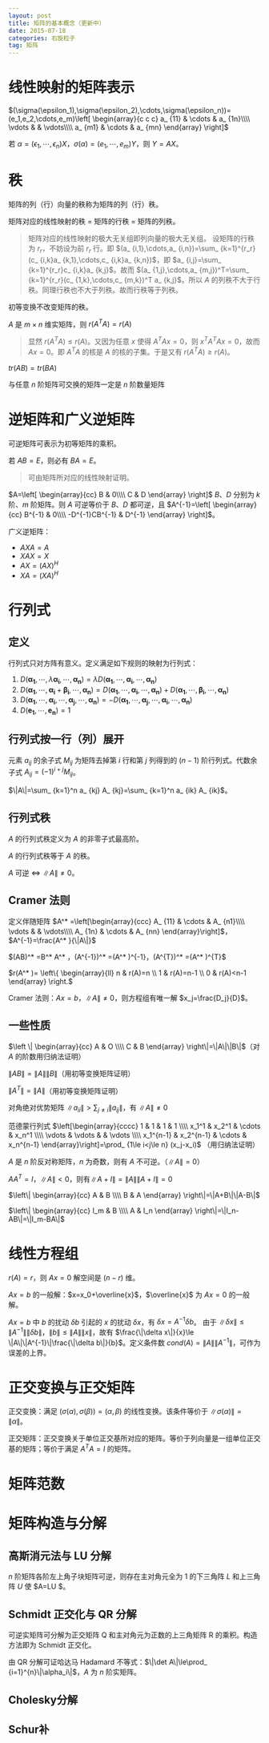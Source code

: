 ```yaml
---
layout: post
title: 矩阵的基本概念（更新中）
date: 2015-07-18
categories: 右旋粒子
tag: 矩阵
---
```


# 线性映射的矩阵表示

$(\sigma(\epsilon_1),\sigma(\epsilon_2),\cdots,\sigma(\epsilon_n))=(e_1,e_2,\cdots,e_m)\left[
\begin{array}{c c c}
a_ {11} & \cdots & a_ {1n}\\\\ \vdots & & \vdots\\\\ a_ {m1} & \cdots & a_ {mn}
\end{array}
\right]$

若 $\alpha=(\epsilon_1,\cdots,\epsilon_n)X$，$\sigma(\alpha)=(e_1,\cdots,e_m)Y$，则 $Y=AX$。

# 秩

矩阵的列（行）向量的秩称为矩阵的列（行）秩。

矩阵对应的线性映射的秩 = 矩阵的行秩 = 矩阵的列秩。

> 矩阵对应的线性映射的极大无关组即列向量的极大无关组。
> 设矩阵的行秩为 $r_r$，不妨设为前 $r_r$ 行。即 $(a_ {i,1},\cdots,a_ {i,n})=\sum_ {k=1}^{r_r}(c_ {i,k}a_ {k,1},\cdots,c_ {i,k}a_ {k,n})$，即 $a_ {i,j}=\sum_ {k=1}^{r_r}c_ {i,k}a_ {k,j}$。故而 $(a_ {1,j},\cdots,a_ {m,j})^T=\sum_ {k=1}^{r_r}(c_ {1,k},\cdots,c_ {m,k})^T a_ {k,j}$。所以 $A$ 的列秩不大于行秩。同理行秩也不大于列秩。故而行秩等于列秩。

初等变换不改变矩阵的秩。

$A$ 是 $m\times n$ 维实矩阵，则 $r(A^T A)=r(A)$

> 显然 $r(A^T A)\le r(A)$。又因为任意 $x$ 使得 $A^T A x=0$，则 $x^T A^T A x=0$，故而 $Ax=0$。即 $A^TA$ 的核是 $A$ 的核的子集。于是又有 $r(A^T A)\ge r(A)$。

$tr(AB)=tr(BA)$

与任意 $n$ 阶矩阵可交换的矩阵一定是 $n$ 阶数量矩阵

# 逆矩阵和广义逆矩阵

可逆矩阵可表示为初等矩阵的乘积。

若 $AB=E$，则必有 $BA=E$。

> 可由矩阵所对应的线性映射证明。

$A=\left[
\begin{array}{cc}
B & 0\\\\ C & D
\end{array}
\right]$ $B$、$D$ 分别为 $k$ 阶、$m$ 阶矩阵。则 $A$ 可逆等价于 $B$、$D$ 都可逆，且 $A^{-1}=\left[
\begin{array}{cc}
B^{-1} & 0\\\\ -D^{-1}CB^{-1} & D^{-1}
\end{array}
\right]$。

广义逆矩阵：

- $AXA=A$
- $XAX=X$
- $AX=(AX)^H$
- $XA=(XA)^H$

# 行列式

## 定义

行列式只对方阵有意义。定义满足如下规则的映射为行列式：

1. $D(\boldsymbol{\alpha_1},\cdots,\lambda\boldsymbol{\alpha_i},\cdots,\boldsymbol{\alpha_n})=\lambda D(\boldsymbol{\alpha_1},\cdots,\boldsymbol{\alpha_i},\cdots,\boldsymbol{\alpha_n})$
2. $D(\boldsymbol{\alpha_1},\cdots,\boldsymbol{\alpha_i}+\boldsymbol{\beta_i},\cdots,\boldsymbol{\alpha_n})=D(\boldsymbol{\alpha_1},\cdots,\boldsymbol{\alpha_i},\cdots,\boldsymbol{\alpha_n})+D(\boldsymbol{\alpha_1},\cdots,\boldsymbol{\beta_i},\cdots,\boldsymbol{\alpha_n})$
3. $D(\boldsymbol{\alpha_1},\cdots,\boldsymbol{\alpha_i},\cdots,\boldsymbol{\alpha_j},\cdots,\boldsymbol{\alpha_n})=-D(\boldsymbol{\alpha_1},\cdots,\boldsymbol{\alpha_j},\cdots,\boldsymbol{\alpha_i},\cdots,\boldsymbol{\alpha_n})$
4. $D(\boldsymbol{e_1},\cdots,\boldsymbol{e_n})=1$

## 行列式按一行（列）展开

元素 $a_ {ij}$ 的余子式 $M_ {ij}$ 为矩阵去掉第 $i$ 行和第 $j$ 列得到的 $(n-1)$ 阶行列式。代数余子式 $A_ {ij}=(-1)^{i+j}M_ {ij}$。

$\|A\|=\sum_ {k=1}^n a_ {kj} A_ {kj}=\sum_ {k=1}^n a_ {ik} A_ {ik}$。

## 行列式秩

$A$ 的行列式秩定义为 $A$ 的非零子式最高阶。

$A$ 的行列式秩等于 $A$ 的秩。

$A$ 可逆 $\Leftrightarrow$ $\|A\|\neq 0$。

## Cramer 法则

定义伴随矩阵 $A^* =\left[\begin{array}{ccc}
A_ {11} & \cdots & A_ {n1}\\\\ \vdots & & \vdots\\\\ A_ {1n} & \cdots & A_ {nn}
\end{array}\right]$，$A^{-1}=\frac{A^* }{\|A\|}$

$(AB)^* =B^* A^* $，$(A^{-1})^* =(A^* )^{-1}$，$(A^{T})^* =(A^* )^{T}$

$r(A^* )=
\left\\{
\begin{array}{ll}
n & r(A)=n \\\\ 1 & r(A)=n-1 \\\\ 0 & r(A)<n-1
\end{array}
\right.$

Cramer 法则：$Ax=b$，$\|A\|\neq 0$，则方程组有唯一解 $x_j=\frac{D_j}{D}$。

## 一些性质

$\left \| \begin{array}{cc} A & O \\\\ C & B \end{array} \right\|=\|A\|\|B\|$（对 $A$ 的阶数用归纳法证明）

$\|AB\|=\|A\|\|B\|$（用初等变换矩阵证明）

$\|A^T\|=\|A\|$（用初等变换矩阵证明）

对角绝对优势矩阵 $\|a_ {ii}\|>\sum_ {j\neq i}\|a_ {ij}\|$，有 $\|A\|\neq0$

范德蒙行列式 $\left[\begin{array}{cccc}
1 & 1 & 1 & 1 \\\\ x_1^1 & x_2^1 & \cdots & x_n^1 \\\\ \vdots & \vdots & & \vdots \\\\ x_1^{n-1} & x_2^{n-1} & \cdots & x_n^{n-1}
\end{array}\right]=\prod_ {1\le i<j\le n} (x_j-x_i)$ （用归纳法证明）

$A$ 是 $n$ 阶反对称矩阵，$n$ 为奇数，则有 $A$ 不可逆。（$\|A\|=0$）

$AA^T=I$，$\|A\|<0$，则有$\|A+I\|=\|A\|\|A+I\|=0$

$\left\| \begin{array}{cc} A & B \\\\ B & A \end{array} \right\|=\|A+B\|\|A-B\|$

$\left\|
\begin{array}{cc} I_m & B \\\\
A & I_n
\end{array}
\right\|=\|I_n-AB\|=\|I_m-BA\|$

# 线性方程组

$r(A)=r$，则 $Ax=0$ 解空间是 $(n-r)$ 维。

$Ax=b$ 的一般解：$x=x_0+\overline{x}$，$\overline{x}$ 为 $Ax=0$ 的一般解。

$Ax=b$ 中 $b$ 的扰动 $\delta b$ 引起的 $x$ 的扰动 $\delta x$，有 $\delta x=A^{-1}\delta b$。
由于 $\|\delta x\|\le \|A^{-1}\|\|\delta b\|$，$\|b\|\le \|A\|\|x\|$，故有 $\frac{\|\delta x\|}{x}\le \|A\|\|A^{-1}\|\frac{\|\delta b\|}{b}$。定义条件数 $cond(A)=\|A\|\|A^{-1}\|$，可作为误差的上界。

# 正交变换与正交矩阵

正交变换：满足 $(\sigma(\alpha),\sigma(\beta))=(\alpha,\beta)$ 的线性变换。该条件等价于 $\|\sigma(\alpha)\|=\|\alpha\|$。

正交矩阵：正交变换关于单位正交基所对应的矩阵。等价于列向量是一组单位正交基的矩阵；等价于满足 $A^TA=I$ 的矩阵。

# 矩阵范数

# 矩阵构造与分解

## 高斯消元法与 LU 分解

$n$ 阶矩阵各阶左上角子块矩阵可逆，则存在主对角元全为 1 的下三角阵 $L$ 和上三角阵 $U$ 使 $A=LU $。

## Schmidt 正交化与 QR 分解

可逆实矩阵可分解为正交矩阵 Q 和主对角元为正数的上三角矩阵 R 的乘积。构造方法即为 Schmidt 正交化。

由 QR 分解可证哈达马 Hadamard 不等式：$\|\det A\|\le\prod_ {i=1}^{n}\|\alpha_i\|$，$A$ 为 $n$ 阶实矩阵。

## Cholesky分解

## Schur补

